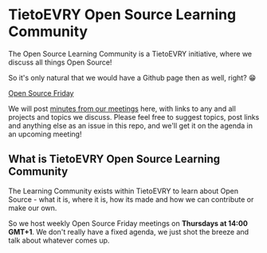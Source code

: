 # TietoEVRY Open Source Learning Community

The Open Source Learning Community is a TietoEVRY initiative, where we discuss all things Open Source!

So it's only natural that we would have a Github page then as well, right? 😁

[Open Source Friday](https://opensourcefriday.com)

We will post [minutes from our meetings](minutes.md) here, with links to any and all projects and topics we discuss. Please feel free to suggest topics, post links and anything else as an issue in this repo, and we'll get it on the agenda in an upcoming meeting!

## What is TietoEVRY Open Source Learning Community
The Learning Community exists within TietoEVRY to learn about Open Source - what it is, where it is, how its made and how we can contribute or make our own. 

So we host weekly Open Source Friday meetings on **Thursdays at 14:00 GMT+1**. We don't really have a fixed agenda, we just shot the breeze and talk about whatever comes up.
